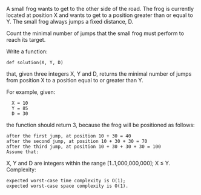 A small frog wants to get to the other side of the road. The frog is currently
located at position X and wants to get to a position greater than or equal to Y.
The small frog always jumps a fixed distance, D.

Count the minimal number of jumps that the small frog must perform to reach its
target.

Write a function:
```
def solution(X, Y, D)
```
that, given three integers X, Y and D, returns the minimal number of jumps from
position X to a position equal to or greater than Y.

For example, given:
```
  X = 10
  Y = 85
  D = 30
```
the function should return 3, because the frog will be positioned as follows:

```
after the first jump, at position 10 + 30 = 40
after the second jump, at position 10 + 30 + 30 = 70
after the third jump, at position 10 + 30 + 30 + 30 = 100
Assume that:
```

X, Y and D are integers within the range [1..1,000,000,000];
X ≤ Y.
Complexity:
```
expected worst-case time complexity is O(1);
expected worst-case space complexity is O(1).
```

